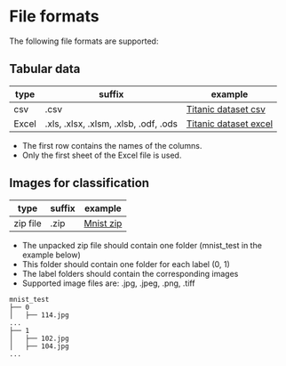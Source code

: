 # File formats

The following file formats are supported:

## Tabular data

| type  | suffix                                | example                 |
|-------|---------------------------------------|-------------------------|
| csv   | .csv                                  | [Titanic dataset csv]   |
| Excel | .xls, .xlsx, .xlsm, .xlsb, .odf, .ods | [Titanic dataset excel] |

- The first row contains the names of the columns.
- Only the first sheet of the Excel file is used.


## Images for classification

| type     | suffix | example     |
|----------|--------|-------------|
| zip file | .zip   | [Mnist zip] |

- The unpacked zip file should contain one folder (mnist_test in the example below)
- This folder should contain one folder for each label (0, 1)
- The label folders should contain the corresponding images
- Supported image files are: .jpg, .jpeg, .png, .tiff

```
mnist_test
├── 0
│   ├── 114.jpg
...
├── 1
│   ├── 102.jpg
│   ├── 104.jpg
...
```





[Titanic dataset csv]: assets/datasets/titanic.csv
[Titanic dataset excel]: assets/datasets/titanic.xlsx
[Mnist zip]: assets/datasets/mnist_test.zip
